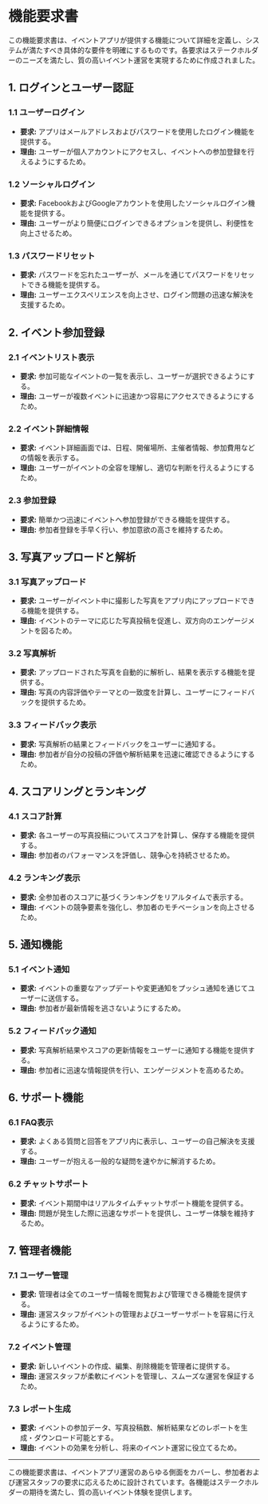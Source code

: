 # 機能要求書

この機能要求書は、イベントアプリが提供する機能について詳細を定義し、システムが満たすべき具体的な要件を明確にするものです。各要求はステークホルダーのニーズを満たし、質の高いイベント運営を実現するために作成されました。

## 1. ログインとユーザー認証

### 1.1 ユーザーログイン
- **要求:** アプリはメールアドレスおよびパスワードを使用したログイン機能を提供する。
- **理由:** ユーザーが個人アカウントにアクセスし、イベントへの参加登録を行えるようにするため。

### 1.2 ソーシャルログイン
- **要求:** FacebookおよびGoogleアカウントを使用したソーシャルログイン機能を提供する。
- **理由:** ユーザーがより簡便にログインできるオプションを提供し、利便性を向上させるため。

### 1.3 パスワードリセット
- **要求:** パスワードを忘れたユーザーが、メールを通じてパスワードをリセットできる機能を提供する。
- **理由:** ユーザーエクスペリエンスを向上させ、ログイン問題の迅速な解決を支援するため。

## 2. イベント参加登録

### 2.1 イベントリスト表示
- **要求:** 参加可能なイベントの一覧を表示し、ユーザーが選択できるようにする。
- **理由:** ユーザーが複数イベントに迅速かつ容易にアクセスできるようにするため。

### 2.2 イベント詳細情報
- **要求:** イベント詳細画面では、日程、開催場所、主催者情報、参加費用などの情報を表示する。
- **理由:** ユーザーがイベントの全容を理解し、適切な判断を行えるようにするため。

### 2.3 参加登録
- **要求:** 簡単かつ迅速にイベントへ参加登録ができる機能を提供する。
- **理由:** 参加者登録を手早く行い、参加意欲の高さを維持するため。

## 3. 写真アップロードと解析

### 3.1 写真アップロード
- **要求:** ユーザーがイベント中に撮影した写真をアプリ内にアップロードできる機能を提供する。
- **理由:** イベントのテーマに応じた写真投稿を促進し、双方向のエンゲージメントを図るため。

### 3.2 写真解析
- **要求:** アップロードされた写真を自動的に解析し、結果を表示する機能を提供する。
- **理由:** 写真の内容評価やテーマとの一致度を計算し、ユーザーにフィードバックを提供するため。

### 3.3 フィードバック表示
- **要求:** 写真解析の結果とフィードバックをユーザーに通知する。
- **理由:** 参加者が自分の投稿の評価や解析結果を迅速に確認できるようにするため。

## 4. スコアリングとランキング

### 4.1 スコア計算
- **要求:** 各ユーザーの写真投稿についてスコアを計算し、保存する機能を提供する。
- **理由:** 参加者のパフォーマンスを評価し、競争心を持続させるため。

### 4.2 ランキング表示
- **要求:** 全参加者のスコアに基づくランキングをリアルタイムで表示する。
- **理由:** イベントの競争要素を強化し、参加者のモチベーションを向上させるため。

## 5. 通知機能

### 5.1 イベント通知
- **要求:** イベントの重要なアップデートや変更通知をプッシュ通知を通じてユーザーに送信する。
- **理由:** 参加者が最新情報を逃さないようにするため。

### 5.2 フィードバック通知
- **要求:** 写真解析結果やスコアの更新情報をユーザーに通知する機能を提供する。
- **理由:** 参加者に迅速な情報提供を行い、エンゲージメントを高めるため。

## 6. サポート機能

### 6.1 FAQ表示
- **要求:** よくある質問と回答をアプリ内に表示し、ユーザーの自己解決を支援する。
- **理由:** ユーザーが抱える一般的な疑問を速やかに解消するため。

### 6.2 チャットサポート
- **要求:** イベント期間中はリアルタイムチャットサポート機能を提供する。
- **理由:** 問題が発生した際に迅速なサポートを提供し、ユーザー体験を維持するため。

## 7. 管理者機能

### 7.1 ユーザー管理
- **要求:** 管理者は全てのユーザー情報を閲覧および管理できる機能を提供する。
- **理由:** 運営スタッフがイベントの管理およびユーザーサポートを容易に行えるようにするため。

### 7.2 イベント管理
- **要求:** 新しいイベントの作成、編集、削除機能を管理者に提供する。
- **理由:** 運営スタッフが柔軟にイベントを管理し、スムーズな運営を保証するため。

### 7.3 レポート生成
- **要求:** イベントの参加データ、写真投稿数、解析結果などのレポートを生成・ダウンロード可能とする。
- **理由:** イベントの効果を分析し、将来のイベント運営に役立てるため。

---

この機能要求書は、イベントアプリ運営のあらゆる側面をカバーし、参加者および運営スタッフの要求に応えるために設計されています。各機能はステークホルダーの期待を満たし、質の高いイベント体験を提供します。